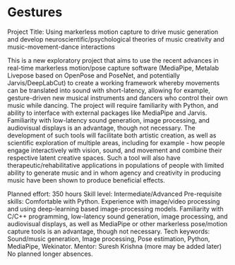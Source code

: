 # Gestures

Project Title: Using markerless motion capture to drive music generation and develop neuroscientific/psychological theories of music creativity and music-movement-dance interactions
 
This is a new exploratory project that aims to use the recent advances in real-time markerless motion/pose capture software (MediaPipe, Metalab Livepose based on OpenPose and PoseNet, and potentially Jarvis/DeepLabCut) to create a working framework whereby movements can be translated into sound with short-latency, allowing for example, gesture-driven new musical instruments and dancers who control their own music while dancing. The project will require familiarity with Python, and ability to interface with external packages like MediaPipe and Jarvis. Familiarity with low-latency sound generation, image processing, and audiovisual displays is an advantage, though not necessary. The development of such tools will facilitate both artistic creation, as well as scientific exploration of multiple areas, including for example - how people engage interactively with vision, sound, and movement  and combine their respective latent creative spaces. Such a tool will also have therapeutic/rehabilitative applications in populations of people with limited ability to generate music and in whom agency and creativity in producing music have been shown to produce beneficial effects. 

Planned effort: 350 hours 
Skill level: Intermediate/Advanced
Pre-requisite skills: Comfortable with Python. Experience with  image/video processing and using deep-learning based image-processing models. Familiarity with C/C++ programming, low-latency sound generation, image processing, and audiovisual displays, as well as MediaPipe or other markerless pose/motion capture tools is an advantage, though not necessary.
Tech keywords: Sound/music generation, Image processing, Pose estimation, Python, MediaPipe, Wekinator.
Mentor: Suresh Krishna (more may be added later)
No planned longer absences.
